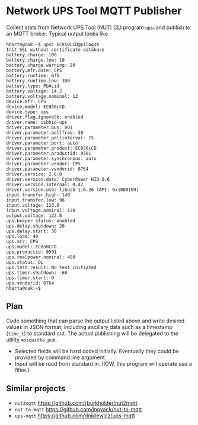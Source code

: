 # Network UPS Tool MQTT Publisher

Collect stats from Network UPS Tool (NUT) CLI program `upsc`and publish to an MQTT broker. Typical output looks like

```text
hbarta@oak:~$ upsc EC850LCD@pilog3b
Init SSL without certificate database
battery.charge: 100
battery.charge.low: 10
battery.charge.warning: 20
battery.mfr.date: CPS
battery.runtime: 675
battery.runtime.low: 300
battery.type: PbAcid
battery.voltage: 14.2
battery.voltage.nominal: 12
device.mfr: CPS
device.model: EC850LCD
device.type: ups
driver.flag.ignorelb: enabled
driver.name: usbhid-ups
driver.parameter.bus: 001
driver.parameter.pollfreq: 30
driver.parameter.pollinterval: 15
driver.parameter.port: auto
driver.parameter.product: EC850LCD
driver.parameter.productid: 0501
driver.parameter.synchronous: auto
driver.parameter.vendor: CPS
driver.parameter.vendorid: 0764
driver.version: 2.8.0
driver.version.data: CyberPower HID 0.6
driver.version.internal: 0.47
driver.version.usb: libusb-1.0.26 (API: 0x1000109)
input.transfer.high: 140
input.transfer.low: 96
input.voltage: 123.0
input.voltage.nominal: 120
output.voltage: 122.0
ups.beeper.status: enabled
ups.delay.shutdown: 20
ups.delay.start: 30
ups.load: 40
ups.mfr: CPS
ups.model: EC850LCD
ups.productid: 0501
ups.realpower.nominal: 450
ups.status: OL
ups.test.result: No test initiated
ups.timer.shutdown: -60
ups.timer.start: 0
ups.vendorid: 0764
hbarta@oak:~$ 
```

## Plan

Code something that can parse the output listed above and write desired values in JSON format, including ancillary data such as a timestamp (`time_t`) to standard out. The actual publishing will be delegated to the utility `mosquitto_pub`.

* Selected fields will be hard coded initially. Eventually they could be provided by command line argument.
* Input will be read from standard in. (IOW, this program will operate asd a filter.)

## Similar projects

* `nut2mqtt` <https://github.com/rburkholder/nut2mqtt>
* `nut-to-mqtt` <https://github.com/jnovack/nut-to-mqtt>
*  `ups-mqtt` <https://github.com/dniklewicz/ups-mqtt>
